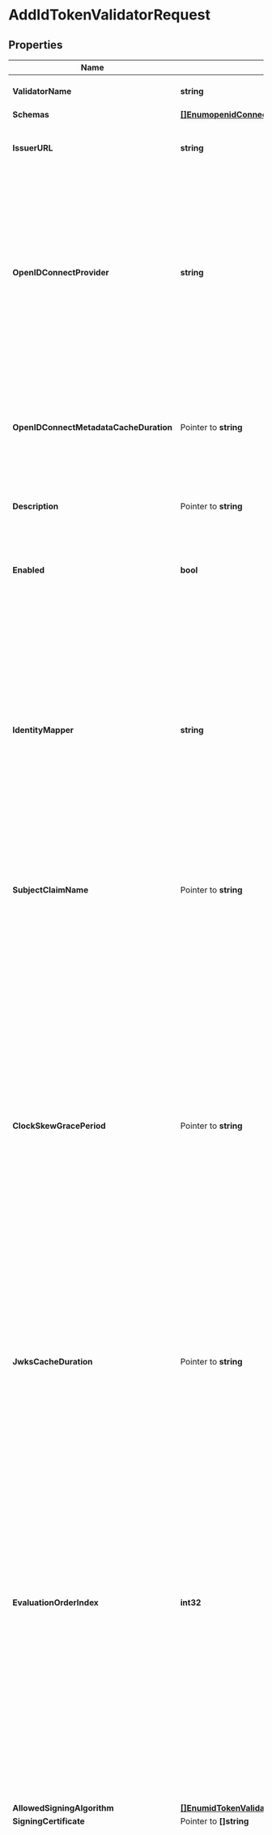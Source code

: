 # AddIdTokenValidatorRequest

## Properties

Name | Type | Description | Notes
------------ | ------------- | ------------- | -------------
**ValidatorName** | **string** | Name of the new ID Token Validator | 
**Schemas** | [**[]EnumopenidConnectIdTokenValidatorSchemaUrn**](EnumopenidConnectIdTokenValidatorSchemaUrn.md) |  | 
**IssuerURL** | **string** | Specifies the OpenID Connect provider&#39;s issuer URL. | 
**OpenIDConnectProvider** | **string** | Specifies the OpenID Connect provider that issues ID tokens handled by this OpenID Connect ID Token Validator. This property is used in conjunction with the jwks-endpoint-path property. | 
**OpenIDConnectMetadataCacheDuration** | Pointer to **string** | How often the PingOne ID Token Validator should refresh its stored cache of OpenID Connect-related metadata. | [optional] 
**Description** | Pointer to **string** | A description for this ID Token Validator | [optional] 
**Enabled** | **bool** | Indicates whether this ID Token Validator is enabled for use in the Directory Server. | 
**IdentityMapper** | **string** | Specifies the name of the Identity Mapper that should be used to correlate an ID token subject value to a user entry. The claim name from which to obtain the subject (i.e. the currently logged-in user) may be configured using the subject-claim-name property. | 
**SubjectClaimName** | Pointer to **string** | The name of the token claim that contains the subject; i.e., the authenticated user. | [optional] 
**ClockSkewGracePeriod** | Pointer to **string** | Specifies the amount of clock skew that is tolerated by the ID Token Validator when evaluating whether a token is within its valid time interval. The duration specified by this parameter will be subtracted from the token&#39;s not-before (nbf) time and added to the token&#39;s expiration (exp) time, if present, to allow for any time difference between the local server&#39;s clock and the token issuer&#39;s clock. | [optional] 
**JwksCacheDuration** | Pointer to **string** | How often the ID Token Validator should refresh its cache of JWKS token signing keys. | [optional] 
**EvaluationOrderIndex** | **int32** | When multiple ID Token Validators are defined for a single Directory Server, this property determines the order in which the ID Token Validators are consulted. Values of this property must be unique among all ID Token Validators defined within Directory Server but not necessarily contiguous. ID Token Validators with lower values will be evaluated first to determine if they are able to validate the ID token. | 
**AllowedSigningAlgorithm** | [**[]EnumidTokenValidatorAllowedSigningAlgorithmProp**](EnumidTokenValidatorAllowedSigningAlgorithmProp.md) |  | 
**SigningCertificate** | Pointer to **[]string** |  | [optional] 
**JwksEndpointPath** | Pointer to **string** | The relative path to the JWKS endpoint from which to retrieve one or more public signing keys that may be used to validate the signature of an incoming ID token. This path is relative to the base_url property defined for the validator&#39;s OpenID Connect provider. If jwks-endpoint-path is specified, the OpenID Connect ID Token Validator will not consult locally stored certificates for validating token signatures. | [optional] 

## Methods

### NewAddIdTokenValidatorRequest

`func NewAddIdTokenValidatorRequest(validatorName string, schemas []EnumopenidConnectIdTokenValidatorSchemaUrn, issuerURL string, openIDConnectProvider string, enabled bool, identityMapper string, evaluationOrderIndex int32, allowedSigningAlgorithm []EnumidTokenValidatorAllowedSigningAlgorithmProp, ) *AddIdTokenValidatorRequest`

NewAddIdTokenValidatorRequest instantiates a new AddIdTokenValidatorRequest object
This constructor will assign default values to properties that have it defined,
and makes sure properties required by API are set, but the set of arguments
will change when the set of required properties is changed

### NewAddIdTokenValidatorRequestWithDefaults

`func NewAddIdTokenValidatorRequestWithDefaults() *AddIdTokenValidatorRequest`

NewAddIdTokenValidatorRequestWithDefaults instantiates a new AddIdTokenValidatorRequest object
This constructor will only assign default values to properties that have it defined,
but it doesn't guarantee that properties required by API are set

### GetValidatorName

`func (o *AddIdTokenValidatorRequest) GetValidatorName() string`

GetValidatorName returns the ValidatorName field if non-nil, zero value otherwise.

### GetValidatorNameOk

`func (o *AddIdTokenValidatorRequest) GetValidatorNameOk() (*string, bool)`

GetValidatorNameOk returns a tuple with the ValidatorName field if it's non-nil, zero value otherwise
and a boolean to check if the value has been set.

### SetValidatorName

`func (o *AddIdTokenValidatorRequest) SetValidatorName(v string)`

SetValidatorName sets ValidatorName field to given value.


### GetSchemas

`func (o *AddIdTokenValidatorRequest) GetSchemas() []EnumopenidConnectIdTokenValidatorSchemaUrn`

GetSchemas returns the Schemas field if non-nil, zero value otherwise.

### GetSchemasOk

`func (o *AddIdTokenValidatorRequest) GetSchemasOk() (*[]EnumopenidConnectIdTokenValidatorSchemaUrn, bool)`

GetSchemasOk returns a tuple with the Schemas field if it's non-nil, zero value otherwise
and a boolean to check if the value has been set.

### SetSchemas

`func (o *AddIdTokenValidatorRequest) SetSchemas(v []EnumopenidConnectIdTokenValidatorSchemaUrn)`

SetSchemas sets Schemas field to given value.


### GetIssuerURL

`func (o *AddIdTokenValidatorRequest) GetIssuerURL() string`

GetIssuerURL returns the IssuerURL field if non-nil, zero value otherwise.

### GetIssuerURLOk

`func (o *AddIdTokenValidatorRequest) GetIssuerURLOk() (*string, bool)`

GetIssuerURLOk returns a tuple with the IssuerURL field if it's non-nil, zero value otherwise
and a boolean to check if the value has been set.

### SetIssuerURL

`func (o *AddIdTokenValidatorRequest) SetIssuerURL(v string)`

SetIssuerURL sets IssuerURL field to given value.


### GetOpenIDConnectProvider

`func (o *AddIdTokenValidatorRequest) GetOpenIDConnectProvider() string`

GetOpenIDConnectProvider returns the OpenIDConnectProvider field if non-nil, zero value otherwise.

### GetOpenIDConnectProviderOk

`func (o *AddIdTokenValidatorRequest) GetOpenIDConnectProviderOk() (*string, bool)`

GetOpenIDConnectProviderOk returns a tuple with the OpenIDConnectProvider field if it's non-nil, zero value otherwise
and a boolean to check if the value has been set.

### SetOpenIDConnectProvider

`func (o *AddIdTokenValidatorRequest) SetOpenIDConnectProvider(v string)`

SetOpenIDConnectProvider sets OpenIDConnectProvider field to given value.


### GetOpenIDConnectMetadataCacheDuration

`func (o *AddIdTokenValidatorRequest) GetOpenIDConnectMetadataCacheDuration() string`

GetOpenIDConnectMetadataCacheDuration returns the OpenIDConnectMetadataCacheDuration field if non-nil, zero value otherwise.

### GetOpenIDConnectMetadataCacheDurationOk

`func (o *AddIdTokenValidatorRequest) GetOpenIDConnectMetadataCacheDurationOk() (*string, bool)`

GetOpenIDConnectMetadataCacheDurationOk returns a tuple with the OpenIDConnectMetadataCacheDuration field if it's non-nil, zero value otherwise
and a boolean to check if the value has been set.

### SetOpenIDConnectMetadataCacheDuration

`func (o *AddIdTokenValidatorRequest) SetOpenIDConnectMetadataCacheDuration(v string)`

SetOpenIDConnectMetadataCacheDuration sets OpenIDConnectMetadataCacheDuration field to given value.

### HasOpenIDConnectMetadataCacheDuration

`func (o *AddIdTokenValidatorRequest) HasOpenIDConnectMetadataCacheDuration() bool`

HasOpenIDConnectMetadataCacheDuration returns a boolean if a field has been set.

### GetDescription

`func (o *AddIdTokenValidatorRequest) GetDescription() string`

GetDescription returns the Description field if non-nil, zero value otherwise.

### GetDescriptionOk

`func (o *AddIdTokenValidatorRequest) GetDescriptionOk() (*string, bool)`

GetDescriptionOk returns a tuple with the Description field if it's non-nil, zero value otherwise
and a boolean to check if the value has been set.

### SetDescription

`func (o *AddIdTokenValidatorRequest) SetDescription(v string)`

SetDescription sets Description field to given value.

### HasDescription

`func (o *AddIdTokenValidatorRequest) HasDescription() bool`

HasDescription returns a boolean if a field has been set.

### GetEnabled

`func (o *AddIdTokenValidatorRequest) GetEnabled() bool`

GetEnabled returns the Enabled field if non-nil, zero value otherwise.

### GetEnabledOk

`func (o *AddIdTokenValidatorRequest) GetEnabledOk() (*bool, bool)`

GetEnabledOk returns a tuple with the Enabled field if it's non-nil, zero value otherwise
and a boolean to check if the value has been set.

### SetEnabled

`func (o *AddIdTokenValidatorRequest) SetEnabled(v bool)`

SetEnabled sets Enabled field to given value.


### GetIdentityMapper

`func (o *AddIdTokenValidatorRequest) GetIdentityMapper() string`

GetIdentityMapper returns the IdentityMapper field if non-nil, zero value otherwise.

### GetIdentityMapperOk

`func (o *AddIdTokenValidatorRequest) GetIdentityMapperOk() (*string, bool)`

GetIdentityMapperOk returns a tuple with the IdentityMapper field if it's non-nil, zero value otherwise
and a boolean to check if the value has been set.

### SetIdentityMapper

`func (o *AddIdTokenValidatorRequest) SetIdentityMapper(v string)`

SetIdentityMapper sets IdentityMapper field to given value.


### GetSubjectClaimName

`func (o *AddIdTokenValidatorRequest) GetSubjectClaimName() string`

GetSubjectClaimName returns the SubjectClaimName field if non-nil, zero value otherwise.

### GetSubjectClaimNameOk

`func (o *AddIdTokenValidatorRequest) GetSubjectClaimNameOk() (*string, bool)`

GetSubjectClaimNameOk returns a tuple with the SubjectClaimName field if it's non-nil, zero value otherwise
and a boolean to check if the value has been set.

### SetSubjectClaimName

`func (o *AddIdTokenValidatorRequest) SetSubjectClaimName(v string)`

SetSubjectClaimName sets SubjectClaimName field to given value.

### HasSubjectClaimName

`func (o *AddIdTokenValidatorRequest) HasSubjectClaimName() bool`

HasSubjectClaimName returns a boolean if a field has been set.

### GetClockSkewGracePeriod

`func (o *AddIdTokenValidatorRequest) GetClockSkewGracePeriod() string`

GetClockSkewGracePeriod returns the ClockSkewGracePeriod field if non-nil, zero value otherwise.

### GetClockSkewGracePeriodOk

`func (o *AddIdTokenValidatorRequest) GetClockSkewGracePeriodOk() (*string, bool)`

GetClockSkewGracePeriodOk returns a tuple with the ClockSkewGracePeriod field if it's non-nil, zero value otherwise
and a boolean to check if the value has been set.

### SetClockSkewGracePeriod

`func (o *AddIdTokenValidatorRequest) SetClockSkewGracePeriod(v string)`

SetClockSkewGracePeriod sets ClockSkewGracePeriod field to given value.

### HasClockSkewGracePeriod

`func (o *AddIdTokenValidatorRequest) HasClockSkewGracePeriod() bool`

HasClockSkewGracePeriod returns a boolean if a field has been set.

### GetJwksCacheDuration

`func (o *AddIdTokenValidatorRequest) GetJwksCacheDuration() string`

GetJwksCacheDuration returns the JwksCacheDuration field if non-nil, zero value otherwise.

### GetJwksCacheDurationOk

`func (o *AddIdTokenValidatorRequest) GetJwksCacheDurationOk() (*string, bool)`

GetJwksCacheDurationOk returns a tuple with the JwksCacheDuration field if it's non-nil, zero value otherwise
and a boolean to check if the value has been set.

### SetJwksCacheDuration

`func (o *AddIdTokenValidatorRequest) SetJwksCacheDuration(v string)`

SetJwksCacheDuration sets JwksCacheDuration field to given value.

### HasJwksCacheDuration

`func (o *AddIdTokenValidatorRequest) HasJwksCacheDuration() bool`

HasJwksCacheDuration returns a boolean if a field has been set.

### GetEvaluationOrderIndex

`func (o *AddIdTokenValidatorRequest) GetEvaluationOrderIndex() int32`

GetEvaluationOrderIndex returns the EvaluationOrderIndex field if non-nil, zero value otherwise.

### GetEvaluationOrderIndexOk

`func (o *AddIdTokenValidatorRequest) GetEvaluationOrderIndexOk() (*int32, bool)`

GetEvaluationOrderIndexOk returns a tuple with the EvaluationOrderIndex field if it's non-nil, zero value otherwise
and a boolean to check if the value has been set.

### SetEvaluationOrderIndex

`func (o *AddIdTokenValidatorRequest) SetEvaluationOrderIndex(v int32)`

SetEvaluationOrderIndex sets EvaluationOrderIndex field to given value.


### GetAllowedSigningAlgorithm

`func (o *AddIdTokenValidatorRequest) GetAllowedSigningAlgorithm() []EnumidTokenValidatorAllowedSigningAlgorithmProp`

GetAllowedSigningAlgorithm returns the AllowedSigningAlgorithm field if non-nil, zero value otherwise.

### GetAllowedSigningAlgorithmOk

`func (o *AddIdTokenValidatorRequest) GetAllowedSigningAlgorithmOk() (*[]EnumidTokenValidatorAllowedSigningAlgorithmProp, bool)`

GetAllowedSigningAlgorithmOk returns a tuple with the AllowedSigningAlgorithm field if it's non-nil, zero value otherwise
and a boolean to check if the value has been set.

### SetAllowedSigningAlgorithm

`func (o *AddIdTokenValidatorRequest) SetAllowedSigningAlgorithm(v []EnumidTokenValidatorAllowedSigningAlgorithmProp)`

SetAllowedSigningAlgorithm sets AllowedSigningAlgorithm field to given value.


### GetSigningCertificate

`func (o *AddIdTokenValidatorRequest) GetSigningCertificate() []string`

GetSigningCertificate returns the SigningCertificate field if non-nil, zero value otherwise.

### GetSigningCertificateOk

`func (o *AddIdTokenValidatorRequest) GetSigningCertificateOk() (*[]string, bool)`

GetSigningCertificateOk returns a tuple with the SigningCertificate field if it's non-nil, zero value otherwise
and a boolean to check if the value has been set.

### SetSigningCertificate

`func (o *AddIdTokenValidatorRequest) SetSigningCertificate(v []string)`

SetSigningCertificate sets SigningCertificate field to given value.

### HasSigningCertificate

`func (o *AddIdTokenValidatorRequest) HasSigningCertificate() bool`

HasSigningCertificate returns a boolean if a field has been set.

### GetJwksEndpointPath

`func (o *AddIdTokenValidatorRequest) GetJwksEndpointPath() string`

GetJwksEndpointPath returns the JwksEndpointPath field if non-nil, zero value otherwise.

### GetJwksEndpointPathOk

`func (o *AddIdTokenValidatorRequest) GetJwksEndpointPathOk() (*string, bool)`

GetJwksEndpointPathOk returns a tuple with the JwksEndpointPath field if it's non-nil, zero value otherwise
and a boolean to check if the value has been set.

### SetJwksEndpointPath

`func (o *AddIdTokenValidatorRequest) SetJwksEndpointPath(v string)`

SetJwksEndpointPath sets JwksEndpointPath field to given value.

### HasJwksEndpointPath

`func (o *AddIdTokenValidatorRequest) HasJwksEndpointPath() bool`

HasJwksEndpointPath returns a boolean if a field has been set.


[[Back to Model list]](../README.md#documentation-for-models) [[Back to API list]](../README.md#documentation-for-api-endpoints) [[Back to README]](../README.md)


